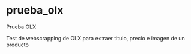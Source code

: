 # prueba_olx
Prueba OLX

Test de webscrapping de OLX para extraer titulo, precio e imagen de un producto
